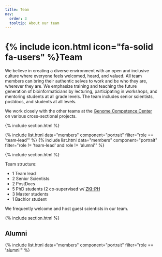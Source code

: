 ```yaml
---
title: Team
nav:
  order: 3
  tooltip: About our team
---
```


# {% include icon.html icon="fa-solid fa-users" %}Team

We believe in creating a diverse environment with an open and inclusive culture where everyone feels welcomed, heard, and valued. All team members can bring their authentic selves to work and be who they are, wherever they are. We emphasize training and teaching the future generation of bioinformaticians by lecturing, participating in workshops, and mentoring students at all grade levels. The team includes senior scientists, postdocs, and students at all levels.

We work closely with the other teams at the [Genome Competence Center](https://www.rki.de/EN/Content/Institute/DepartmentsUnits/MF/MF1/mf1_node.html) on various cross-sectional projects.

{% include section.html %}

{% include list.html data="members" component="portrait" filter="role == 'team-lead'" %}
{% include list.html data="members" component="portrait" filter="role != 'team-lead' and role != 'alumni'" %}

{% include section.html %}

Team structure:

* 1 Team lead
* 2 Senior Scientists
* 2 PostDocs
* 5 PhD students (2 co-supervised w/ [ZKI-PH](https://www.rki.de/EN/Content/Institute/DepartmentsUnits/ZKI-PH/ZKI-PH.html)
* 3 Master students
* 1 Bachlor student

We frequently welcome and host guest scientists in our team. 

{% include section.html %}

## Alumni

{% include list.html data="members" component="portrait" filter="role == 'alumni'" %}
